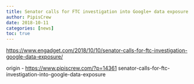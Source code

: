 ```yaml
---
title: Senator calls for FTC investigation into Google+ data exposure
author: PipisCrew
date: 2018-10-11
categories: [news]
toc: true
---
```


https://www.engadget.com/2018/10/10/senator-calls-for-ftc-investigation-google-data-exposure/

origin - https://www.pipiscrew.com/?p=14361 senator-calls-for-ftc-investigation-into-google-data-exposure